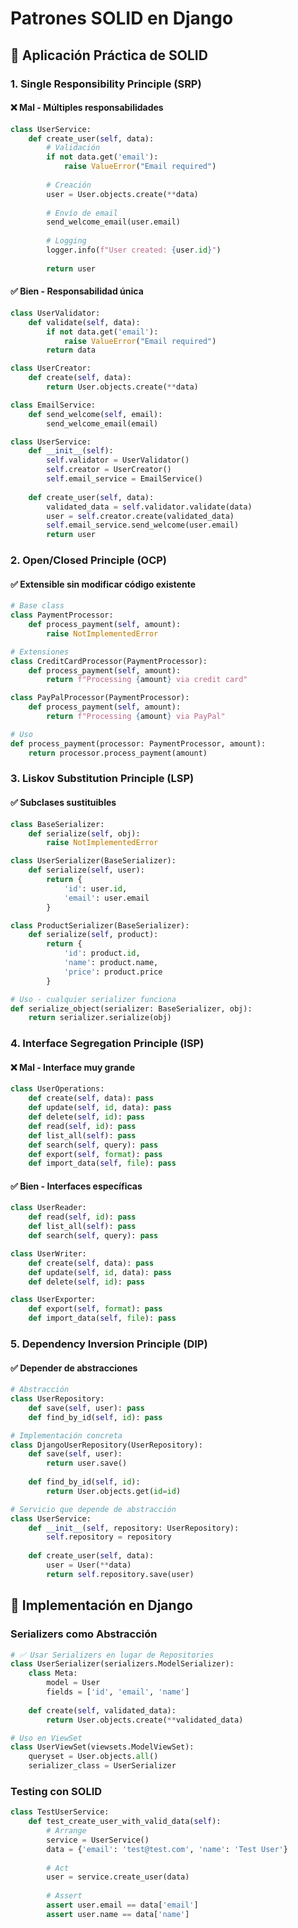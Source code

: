 # Patrones SOLID en Django

## 🎯 Aplicación Práctica de SOLID

### 1. Single Responsibility Principle (SRP)

#### ❌ Mal - Múltiples responsabilidades
```python
class UserService:
    def create_user(self, data):
        # Validación
        if not data.get('email'):
            raise ValueError("Email required")
        
        # Creación
        user = User.objects.create(**data)
        
        # Envío de email
        send_welcome_email(user.email)
        
        # Logging
        logger.info(f"User created: {user.id}")
        
        return user
```

#### ✅ Bien - Responsabilidad única
```python
class UserValidator:
    def validate(self, data):
        if not data.get('email'):
            raise ValueError("Email required")
        return data

class UserCreator:
    def create(self, data):
        return User.objects.create(**data)

class EmailService:
    def send_welcome(self, email):
        send_welcome_email(email)

class UserService:
    def __init__(self):
        self.validator = UserValidator()
        self.creator = UserCreator()
        self.email_service = EmailService()
    
    def create_user(self, data):
        validated_data = self.validator.validate(data)
        user = self.creator.create(validated_data)
        self.email_service.send_welcome(user.email)
        return user
```

### 2. Open/Closed Principle (OCP)

#### ✅ Extensible sin modificar código existente
```python
# Base class
class PaymentProcessor:
    def process_payment(self, amount):
        raise NotImplementedError

# Extensiones
class CreditCardProcessor(PaymentProcessor):
    def process_payment(self, amount):
        return f"Processing {amount} via credit card"

class PayPalProcessor(PaymentProcessor):
    def process_payment(self, amount):
        return f"Processing {amount} via PayPal"

# Uso
def process_payment(processor: PaymentProcessor, amount):
    return processor.process_payment(amount)
```

### 3. Liskov Substitution Principle (LSP)

#### ✅ Subclases sustituibles
```python
class BaseSerializer:
    def serialize(self, obj):
        raise NotImplementedError

class UserSerializer(BaseSerializer):
    def serialize(self, user):
        return {
            'id': user.id,
            'email': user.email
        }

class ProductSerializer(BaseSerializer):
    def serialize(self, product):
        return {
            'id': product.id,
            'name': product.name,
            'price': product.price
        }

# Uso - cualquier serializer funciona
def serialize_object(serializer: BaseSerializer, obj):
    return serializer.serialize(obj)
```

### 4. Interface Segregation Principle (ISP)

#### ❌ Mal - Interface muy grande
```python
class UserOperations:
    def create(self, data): pass
    def update(self, id, data): pass
    def delete(self, id): pass
    def read(self, id): pass
    def list_all(self): pass
    def search(self, query): pass
    def export(self, format): pass
    def import_data(self, file): pass
```

#### ✅ Bien - Interfaces específicas
```python
class UserReader:
    def read(self, id): pass
    def list_all(self): pass
    def search(self, query): pass

class UserWriter:
    def create(self, data): pass
    def update(self, id, data): pass
    def delete(self, id): pass

class UserExporter:
    def export(self, format): pass
    def import_data(self, file): pass
```

### 5. Dependency Inversion Principle (DIP)

#### ✅ Depender de abstracciones
```python
# Abstracción
class UserRepository:
    def save(self, user): pass
    def find_by_id(self, id): pass

# Implementación concreta
class DjangoUserRepository(UserRepository):
    def save(self, user):
        return user.save()
    
    def find_by_id(self, id):
        return User.objects.get(id=id)

# Servicio que depende de abstracción
class UserService:
    def __init__(self, repository: UserRepository):
        self.repository = repository
    
    def create_user(self, data):
        user = User(**data)
        return self.repository.save(user)
```

## 🚀 Implementación en Django

### Serializers como Abstracción
```python
# ✅ Usar Serializers en lugar de Repositories
class UserSerializer(serializers.ModelSerializer):
    class Meta:
        model = User
        fields = ['id', 'email', 'name']
    
    def create(self, validated_data):
        return User.objects.create(**validated_data)

# Uso en ViewSet
class UserViewSet(viewsets.ModelViewSet):
    queryset = User.objects.all()
    serializer_class = UserSerializer
```

### Testing con SOLID
```python
class TestUserService:
    def test_create_user_with_valid_data(self):
        # Arrange
        service = UserService()
        data = {'email': 'test@test.com', 'name': 'Test User'}
        
        # Act
        user = service.create_user(data)
        
        # Assert
        assert user.email == data['email']
        assert user.name == data['name']
``` 